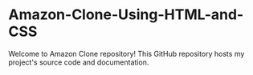 # Amazon-Clone-Using-HTML-and-CSS
 Welcome to Amazon Clone repository! 
 This GitHub repository hosts my project's source code and documentation.
